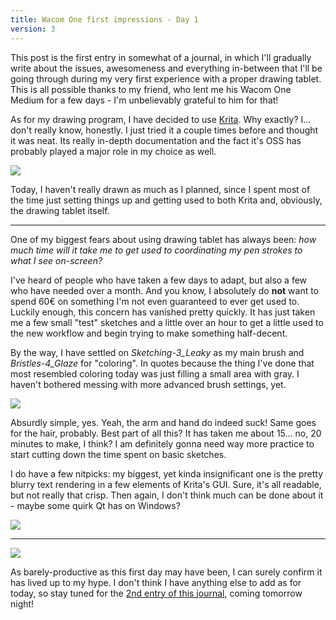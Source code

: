 ```yaml
---
title: Wacom One first impressions - Day 1
version: 3
---
```

This post is the first entry in somewhat of a journal, in which I'll gradually write about the issues, awesomeness and everything in-between that I'll be going through during my very first experience with a proper drawing tablet. This is all possible thanks to my friend, who lent me his Wacom One Medium for a few days - I'm unbelievably grateful to him for that!

As for my drawing program, I have decided to use [Krita](https://apps.kde.org/krita/). Why exactly? I... don't really know, honestly. I just tried it a couple times before and thought it was neat. Its really in-depth documentation and the fact it's OSS has probably played a major role in my choice as well.

![](/assets/img/posts/blog/2022-03-15-wacomfxp1_1.jpg)

Today, I haven't really drawn as much as I planned, since I spent most of the time just setting things up and getting used to both Krita and, obviously, the drawing tablet itself.

---

One of my biggest fears about using drawing tablet has always been: *how much time will it take me to get used to coordinating my pen strokes to what I see on-screen?*

I've heard of people who have taken a few days to adapt, but also a few who have needed over a month. And you know, I absolutely do **not** want to spend 60€ on something I'm not even guaranteed to ever get used to. Luckily enough, this concern has vanished pretty quickly. It has just taken me a few small "test" sketches and a little over an hour to get a little used to the new workflow and begin trying to make something half-decent.

By the way, I have settled on *Sketching-3_Leaky* as my main brush and *Bristles-4_Glaze* for "coloring". In quotes because the thing I've done that most resembled coloring today was just filling a small area with gray. I haven't bothered messing with more advanced brush settings, yet.

![](/assets/img/posts/blog/2022-03-15-wacomfxp1_2.png)

Absurdly simple, yes. Yeah, the arm and hand do indeed suck! Same goes for the hair, probably. Best part of all this? It has taken me about 15... no, 20 minutes to make, I think? I am definitely gonna need way more practice to start cutting down the time spent on basic sketches.

I do have a few nitpicks: my biggest, yet kinda insignificant one is the pretty blurry text rendering in a few elements of Krita's GUI. Sure, it's all readable, but not really that crisp. Then again, I don't think much can be done about it - maybe some quirk Qt has on Windows?

![](/assets/img/posts/blog/2022-03-15-wacomfxp1_3.png)

---

![](/assets/img/posts/blog/2022-03-15-wacomfxp1_4.jpg)

As barely-productive as this first day may have been, I can surely confirm it has lived up to my hype. I don't think I have anything else to add as for today, so stay tuned for the [2nd entry of this journal](/blog/2022-03-16-wacomfxp2), coming tomorrow night!
